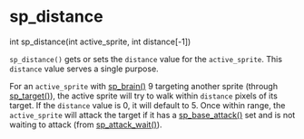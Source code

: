 # sp_distance

<Prototype>int sp_distance(int active_sprite, int distance[-1])</Prototype>

`sp_distance()` gets or sets the `distance` value for the `active_sprite`. This `distance` value serves a single purpose.

For an `active_sprite` with [sp_brain()](./sp-brain.md) 9 targeting another sprite (through [sp_target()](./sp-target.md)), the active sprite will try to walk within `distance` pixels of its target. If the `distance` value is 0, it will default to 5. Once within range, the `active_sprite` will attack the target if it has a [sp_base_attack()](./sp-base-attack.md) set and is not waiting to attack (from [sp_attack_wait()](./sp-attack-wait.md)).
